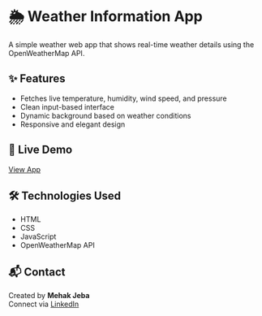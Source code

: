 # 🌦️ Weather Information App

A simple weather web app that shows real-time weather details using the OpenWeatherMap API.

## ✨ Features
- Fetches live temperature, humidity, wind speed, and pressure
- Clean input-based interface
- Dynamic background based on weather conditions
- Responsive and elegant design

## 🚀 Live Demo
[View App](https://mehak55.github.io/weather-information-app/)

## 🛠️ Technologies Used
- HTML  
- CSS  
- JavaScript  
- OpenWeatherMap API  

## 📬 Contact
Created by **Mehak Jeba**  
Connect via [LinkedIn](https://www.linkedin.com/in/bhimavarapujebamehak/)
